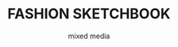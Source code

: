 ---
layout: gallery
title: FASHION SKETCHBOOK
subtitle: mixed media
permalink: /illustration8/
desc: Fashion Illustration.
pickerImage: /imgs/illustration/sketchbook/crayon-figure-comp-thumb.jpg
images:
  - desktop: /imgs/illustration/sketchbook/desktop/crayon-figure-comp-dt.jpg
    mobile: /imgs/illustration/sketchbook/mobile/crayon-figure-comp-m.jpg
    caption: fashion illustration
  - desktop: /imgs/illustration/sketchbook/desktop/summer-head-dt.jpg
    mobile: /imgs/illustration/sketchbook/mobile/summer-head-m.jpg
    caption: fashion illustration
  - desktop: /imgs/illustration/sketchbook/desktop/bathers-dt.jpg
    mobile: /imgs/illustration/sketchbook/mobile/bathers-m.jpg
    caption: fashion illustration
  - desktop: /imgs/illustration/sketchbook/desktop/highland-figure-dt.jpg
    mobile: /imgs/illustration/sketchbook/mobile/highland-figure-m.jpg
    caption: fashion illustration
  - desktop: /imgs/illustration/sketchbook/desktop/visual-eavesdropping-dt.jpg
    mobile: /imgs/illustration/sketchbook/mobile/visual-eavesdropping-m.jpg
    caption: fashion illustration
---